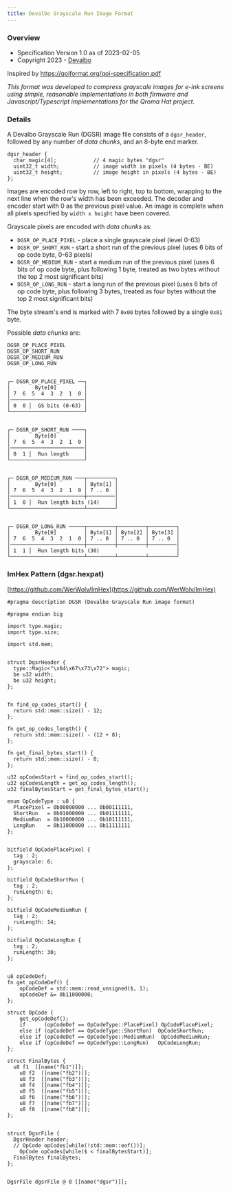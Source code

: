 ```yaml
---
title: Devalbo Grayscale Run Image Format
---
```


### Overview
* Specification Version 1.0 as of 2023-02-05
* Copyright 2023 - [Devalbo](https://www.devalbo.com)

Inspired by https://qoiformat.org/qoi-specification.pdf

*This format was developed to compress grayscale images for e-ink screens using simple, reasonable implementations in both firmware and Javascript/Typescript implementations for the Qroma Hat project.*

### Details

A Devalbo Grayscale Run (DGSR) image file consists of a `dgsr_header`, followed by any number of *data chunks*, and an 8-byte end marker.

```
dgsr_header {
  char magic[4];            // 4 magic bytes "dgsr"
  uint32_t width;           // image width in pixels (4 bytes - BE)
  uint32_t height;          // image height in pixels (4 bytes - BE)
};
```

Images are encoded row by row, left to right, top to bottom, wrapping to the next line when the row's width has been exceeded. The decoder and encoder start with 0 as the previous pixel value. An image is complete when all pixels specified by `width x height` have been covered. 

Grayscale pixels are encoded with *data chunks* as:
* `DGSR_OP_PLACE_PIXEL` - place a single grayscale pixel (level 0-63)
* `DGSR_OP_SHORT_RUN` - start a short run of the previous pixel (uses 6 bits of op code byte, 0-63 pixels)
* `DGSR_OP_MEDIUM_RUN` - start a medium run of the previous pixel (uses 6 bits of op code byte, plus following 1 byte, treated as two bytes without the top 2 most significant bits)
* `DGSR_OP_LONG_RUN` - start a long run of the previous pixel (uses 6 bits of op code byte, plus following 3 bytes, treated as four bytes without the top 2 most significant bits)

The byte stream's end is marked with 7 `0x00` bytes followed by a single `0x01` byte.

Possible *data chunks* are:

```
DGSR_OP_PLACE_PIXEL
DGSR_OP_SHORT_RUN
DGSR_OP_MEDIUM_RUN
DGSR_OP_LONG_RUN


┌─ DGSR_OP_PLACE_PIXEL ──┐
│        Byte[0]         │
│ 7  6  5  4  3  2  1  0 │
│────────────────────────│
│ 0  0 │  GS bits (0-63) │
└────────────────────────┘


┌─ DGSR_OP_SHORT_RUN ────┐
│        Byte[0]         │
│ 7  6  5  4  3  2  1  0 │
│────────────────────────│
│ 0  1 │  Run length     │
└────────────────────────┘


┌─ DGSR_OP_MEDIUM_RUN ───┬─────────┐
│        Byte[0]         │ Byte[1] │
│ 7  6  5  4  3  2  1  0 │ 7 .. 0  │
│────────────────────────┼─────────│
│ 1  0 │  Run length bits (14)     │
└────────────────────────┴─────────┘


┌─ DGSR_OP_LONG_RUN ─────┬─────────┬─────────┬─────────┐
│        Byte[0]         │ Byte[1] │ Byte[2] │ Byte[3] │
│ 7  6  5  4  3  2  1  0 │ 7 .. 0  │ 7 .. 0  │ 7 .. 0  │
│────────────────────────┼─────────┼─────────┼─────────│
│ 1  1 │  Run length bits (30)                         │
└────────────────────────┴─────────┴─────────┴─────────┘
```

### ImHex Pattern (dgsr.hexpat)

[https://github.com/WerWolv/ImHex](https://github.com/WerWolv/ImHex)

```
#pragma description DGSR (Devalbo Grayscale Run image format)

#pragma endian big

import type.magic;
import type.size;

import std.mem;


struct DgsrHeader {
  type::Magic<"\x64\x67\x73\x72"> magic;
  be u32 width;
  be u32 height;
};


fn find_op_codes_start() {
  return std::mem::size() - 12;
};

fn get_op_codes_length() {
  return std::mem::size() - (12 + 8);
};

fn get_final_bytes_start() {
  return std::mem::size() - 8;
};

u32 opCodesStart = find_op_codes_start();
u32 opCodesLength = get_op_codes_length();
u32 finalBytesStart = get_final_bytes_start();

enum OpCodeType : u8 {
  PlacePixel = 0b00000000 ... 0b00111111,
  ShortRun   = 0b01000000 ... 0b01111111,
  MediumRun  = 0b10000000 ... 0b10111111,
  LongRun    = 0b11000000 ... 0b11111111
};


bitfield OpCodePlacePixel {
  tag : 2;
  grayscale: 6;
};

bitfield OpCodeShortRun {
  tag : 2;
  runLength: 6;
};

bitfield OpCodeMediumRun {
  tag : 2;
  runLength: 14;
};

bitfield OpCodeLongRun {
  tag : 2;
  runLength: 30;
};


u8 opCodeDef;
fn get_opCodeDef() {
    opCodeDef = std::mem::read_unsigned($, 1);
    opCodeDef &= 0b11000000;
};

struct OpCode {
    get_opCodeDef();
    if      (opCodeDef == OpCodeType::PlacePixel) OpCodePlacePixel;
    else if (opCodeDef == OpCodeType::ShortRun)  OpCodeShortRun;
    else if (opCodeDef == OpCodeType::MediumRun)  OpCodeMediumRun;
    else if (opCodeDef == OpCodeType::LongRun)   OpCodeLongRun;
};

struct FinalBytes {
  u8 f1  [[name("fb1")]];
	u8 f2  [[name("fb2")]];
	u8 f3  [[name("fb3")]];
	u8 f4  [[name("fb4")]];
	u8 f5  [[name("fb5")]];
	u8 f6  [[name("fb6")]];
	u8 f7  [[name("fb7")]];
	u8 f8  [[name("fb8")]];
};


struct DgsrFile {
  DgsrHeader header;
  // OpCode opCodes[while(!std::mem::eof())];
	OpCode opCodes[while($ < finalBytesStart)];
  FinalBytes finalBytes;
};


DgsrFile dgsrFile @ 0 [[name("dgsr")]];
```